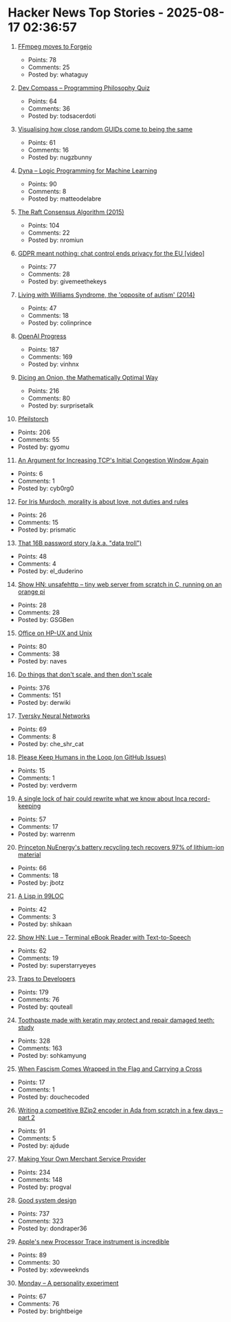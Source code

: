 # Hacker News Top Stories - 2025-08-17 02:36:57

1. [FFmpeg moves to Forgejo](https://code.ffmpeg.org/FFmpeg/FFmpeg)
   - Points: 78
   - Comments: 25
   - Posted by: whataguy

2. [Dev Compass – Programming Philosophy Quiz](https://treeform.github.io/devcompas/)
   - Points: 64
   - Comments: 36
   - Posted by: todsacerdoti

3. [Visualising how close random GUIDs come to being the same](https://www.guidsmash.com)
   - Points: 61
   - Comments: 16
   - Posted by: nugzbunny

4. [Dyna – Logic Programming for Machine Learning](https://dyna.org/)
   - Points: 90
   - Comments: 8
   - Posted by: matteodelabre

5. [The Raft Consensus Algorithm (2015)](https://raft.github.io/)
   - Points: 104
   - Comments: 22
   - Posted by: nromiun

6. [GDPR meant nothing: chat control ends privacy for the EU [video]](https://www.youtube.com/watch?v=3NyUgv6dpJc)
   - Points: 77
   - Comments: 28
   - Posted by: givemeethekeys

7. [Living with Williams Syndrome, the 'opposite of autism' (2014)](https://www.bbc.com/news/health-26888280)
   - Points: 47
   - Comments: 18
   - Posted by: colinprince

8. [OpenAI Progress](https://progress.openai.com)
   - Points: 187
   - Comments: 169
   - Posted by: vinhnx

9. [Dicing an Onion, the Mathematically Optimal Way](https://pudding.cool/2025/08/onions/)
   - Points: 216
   - Comments: 80
   - Posted by: surprisetalk

10. [Pfeilstorch](https://en.wikipedia.org/wiki/Pfeilstorch)
   - Points: 206
   - Comments: 55
   - Posted by: gyomu

11. [An Argument for Increasing TCP's Initial Congestion Window Again](https://jeclark.net/articles/tcp-initcwnd/?tag=performance)
   - Points: 6
   - Comments: 1
   - Posted by: cyb0rg0

12. [For Iris Murdoch, morality is about love, not duties and rules](https://aeon.co/essays/for-iris-murdoch-morality-is-about-love-not-duties-and-rules)
   - Points: 26
   - Comments: 15
   - Posted by: prismatic

13. [That 16B password story (a.k.a. "data troll")](https://www.troyhunt.com/that-16-billion-password-story-aka-data-troll/)
   - Points: 48
   - Comments: 4
   - Posted by: el_duderino

14. [Show HN: unsafehttp – tiny web server from scratch in C, running on an orange pi](http://unsafehttp.benren.au)
   - Points: 28
   - Comments: 28
   - Posted by: GSGBen

15. [Office on HP-UX and Unix](https://www.openpa.net/hp-ux_office.html)
   - Points: 80
   - Comments: 38
   - Posted by: naves

16. [Do things that don't scale, and then don't scale](https://derwiki.medium.com/do-things-that-dont-scale-and-then-don-t-scale-9fd2cd7e2156)
   - Points: 376
   - Comments: 151
   - Posted by: derwiki

17. [Tversky Neural Networks](https://gonzoml.substack.com/p/tversky-neural-networks)
   - Points: 69
   - Comments: 8
   - Posted by: che_shr_cat

18. [Please Keep Humans in the Loop (on GitHub Issues)](https://github.com/microsoft/vscode/issues/261976)
   - Points: 15
   - Comments: 1
   - Posted by: verdverm

19. [A single lock of hair could rewrite what we know about Inca record-keeping](https://www.science.org/content/article/single-lock-hair-could-rewrite-what-we-know-about-inca-record-keeping)
   - Points: 57
   - Comments: 17
   - Posted by: warrenm

20. [Princeton NuEnergy's battery recycling tech recovers 97% of lithium-ion material](https://www.energy-reporters.com/environment/97-battery-recycling-breakthrough-princeton-nuenergy-opens-first-u-s-commercial-facility-cutting-costs-38-and-slashing-environmental-impact/)
   - Points: 66
   - Comments: 18
   - Posted by: jbotz

21. [A Lisp in 99LOC](https://github.com/Robert-van-Engelen/tinylisp)
   - Points: 42
   - Comments: 3
   - Posted by: shikaan

22. [Show HN: Lue – Terminal eBook Reader with Text-to-Speech](https://github.com/superstarryeyes/lue)
   - Points: 62
   - Comments: 19
   - Posted by: superstarryeyes

23. [Traps to Developers](https://qouteall.fun/qouteall-blog/2025/Traps%20to%20Developers)
   - Points: 179
   - Comments: 76
   - Posted by: qouteall

24. [Toothpaste made with keratin may protect and repair damaged teeth: study](https://www.kcl.ac.uk/news/toothpaste-made-from-hair-provides-natural-root-to-repair-teeth)
   - Points: 328
   - Comments: 163
   - Posted by: sohkamyung

25. [When Fascism Comes Wrapped in the Flag and Carrying a Cross](https://wisewolfmedia.substack.com/p/it-cant-happen-here-sinclair-lewis)
   - Points: 17
   - Comments: 1
   - Posted by: douchecoded

26. [Writing a competitive BZip2 encoder in Ada from scratch in a few days – part 2](https://gautiersblog.blogspot.com/2025/07/writing-bzip2-encoder-in-ada-from.html)
   - Points: 91
   - Comments: 5
   - Posted by: ajdude

27. [Making Your Own Merchant Service Provider](https://voidfox.com/blog/payment_processor_fun_2025_making_your_own_msp/)
   - Points: 234
   - Comments: 148
   - Posted by: progval

28. [Good system design](https://www.seangoedecke.com/good-system-design/)
   - Points: 737
   - Comments: 323
   - Posted by: dondraper36

29. [Apple's new Processor Trace instrument is incredible](https://victorwynne.com/processor-trace-instrument/)
   - Points: 89
   - Comments: 30
   - Posted by: xdevweeknds

30. [Monday – A personality experiment](https://chatgpt.com/g/g-67ec3b78892481918c89067962526695-monday)
   - Points: 67
   - Comments: 76
   - Posted by: brightbeige


